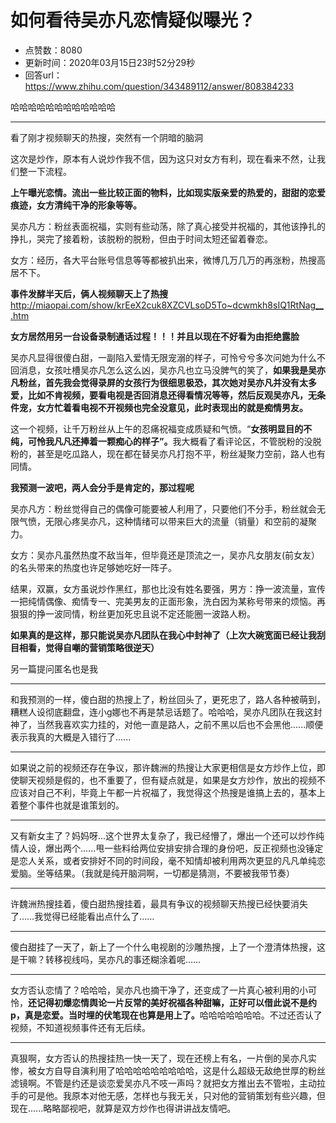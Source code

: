 # 如何看待吴亦凡恋情疑似曝光？
- 点赞数：8080
- 更新时间：2020年03月15日23时52分29秒
- 回答url：https://www.zhihu.com/question/343489112/answer/808384233
<body>
 <p data-pid="z_aJoTsp">哈哈哈哈哈哈哈哈哈哈哈哈</p>
 <hr>
 <p data-pid="0p2KlCMl">看了刚才视频聊天的热搜，突然有一个阴暗的脑洞</p>
 <p data-pid="QRr_lR1F">这次是炒作，原本有人说炒作我不信，因为这只对女方有利，现在看来不然，让我们整一下流程。</p>
 <p data-pid="dkYc0gyQ"><b>上午曝光恋情。流出一些比较正面的物料，比如现实版亲爱的热爱的，甜甜的恋爱痕迹，女方清纯干净的形象等等。</b></p>
 <p data-pid="zBWN8b0P">吴亦凡方：粉丝表面祝福，实则有些动荡，除了真心接受并祝福的，其他该挣扎的挣扎，哭完了接着粉，该脱粉的脱粉，但由于时间太短还留着眷恋。</p>
 <p data-pid="rZBHpS90">女方：经历，各大平台账号信息等等都被扒出来，微博几万几万的再涨粉，热搜高居不下。</p>
 <p data-pid="Lr6LNHQF"><b>事件发酵半天后，俩人视频聊天上了热搜</b><a href="https://link.zhihu.com/?target=http%3A//miaopai.com/show/krEeX2cuk8XZCVLsoD5To~dcwmkh8sIQ1RtNag__.htm" class=" external" target="_blank" rel="nofollow noreferrer"><span class="invisible">http://</span><span class="visible">miaopai.com/show/krEeX2</span><span class="invisible">cuk8XZCVLsoD5To~dcwmkh8sIQ1RtNag__.htm</span><span class="ellipsis"></span></a></p>
 <p data-pid="tF4CaWSP"><b>女方居然用另一台设备录制通话过程！！！并且以现在不好看为由拒绝露脸</b></p>
 <p data-pid="whOOURDW">吴亦凡显得很傻白甜，一副陷入爱情无限宠溺的样子，可怜兮兮多次问她为什么不回消息，女孩吐槽吴亦凡怎么这么凶，吴亦凡也立马没脾气的笑了，<b>如果我是吴亦凡粉丝，首先我会觉得录屏的女孩行为很细思极恐，其次她对吴亦凡并没有太多爱，比如不肯视频，要看电视是否回消息还得看情况等等，然后反观吴亦凡，无条件宠，女方忙着看电视不开视频也完全没意见，此时表现出的就是痴情男友。</b></p>
 <p data-pid="M-kmSEoe">这一个视频，让千万粉丝从上午的忍痛祝福变成质疑和气愤。“<b>女孩明显目的不纯，可怜我凡凡还捧着一颗痴心的样子”。</b>我大概看了看评论区，不管脱粉的没脱粉的，甚至是吃瓜路人，现在都在替吴亦凡打抱不平，粉丝凝聚力空前，路人也有同情。</p>
 <p data-pid="U0fHaNO4"><b>我预测一波吧，两人会分手是肯定的，那过程呢</b></p>
 <p data-pid="QTbB033J">吴亦凡方：粉丝觉得自己的偶像可能要被人利用了，只要他们不分手，粉丝就会无限气愤，无限心疼吴亦凡，这种情绪可以带来巨大的流量（销量）和空前的凝聚力。</p>
 <p data-pid="aA0nO-I6">女方：吴亦凡虽然热度不敌当年，但毕竟还是顶流之一，吴亦凡女朋友(前女友）的名头带来的热度也许足够她吃好一阵子。</p>
 <p data-pid="6JjQi38m">结果，双赢，女方虽说炒作黑红，那也比没有姓名要强，男方：挣一波流量，宣传一把纯情偶像、痴情专一、完美男友的正面形象，洗白因为某称号带来的烦恼。再狠狠的挣一波同情，粉丝更加死忠且说不定还能圈一波路人粉。</p>
 <p data-pid="or6x88uT"><b>如果真的是这样，那只能说吴亦凡团队在我心中封神了（上次大碗宽面已经让我刮目相看，觉得自嘲的营销策略很逆天）</b></p>
 <p data-pid="Bj_QYctk">另一篇提问匿名也是我</p>
 <hr>
 <p data-pid="2Syu2krO">和我预测的一样，傻白甜的热搜上了，粉丝回头了，更死忠了，路人各种被萌到，糟糕人设彻底翻盘，连小g娜也不再是禁忌话题了。哈哈哈，吴亦凡团队在我这封神了，当然我喜欢实力挂的，对他一直是路人，之前不黑以后也不会黑他......顺便表示我真的大概是入错行了......</p>
 <hr>
 <p data-pid="V8mbzmVs">如果说之前的视频还存在争议，那许魏洲的热搜让大家更相信是女方炒作上位，即使聊天视频是假的，也不重要了，但有疑点就是，如果是女方炒作，放出的视频不应该对自己不利，毕竟上午都一片祝福了，我觉得这个热搜是谁搞上去的，基本上着整个事件也就是谁策划的。</p>
 <hr>
 <p data-pid="NWm-UjR-">又有新女主了？妈妈呀...这个世界太复杂了，我已经懵了，爆出一个还可以炒作纯情人设，爆出两个......甩一些料给两位安排安排合理的身份吧，反正视频也没锤定是恋人关系，或者安排好不同的时间段，毫不知情却被利用两次更显的凡凡单纯恋爱脑。坐等结果。（我就是纯开脑洞啊，一切都是猜测，不要被我带节奏）</p>
 <hr>
 <p data-pid="VcrY1gsI">许魏洲热搜挂着，傻白甜热搜挂着，最具有争议的视频聊天热搜已经快要消失了……我觉得已经能看出点什么了……</p>
 <hr>
 <p data-pid="iAQUmMxF">傻白甜挂了一天了，新上了一个什么电视剧的沙雕热搜，上了一个澄清体热搜，这是干嘛？转移视线吗，吴亦凡的事还糊涂着呢……</p>
 <hr>
 <p data-pid="9PqacKn8">女方否认恋情了？哈哈哈，吴亦凡也摘干净了，还变成了一片真心被利用的小可怜，<b>还记得初爆恋情舆论一片反常的美好祝福各种甜嘛，正好可以借此说不是约p，真是恋爱。当时埋的伏笔现在也算是用上了。</b>哈哈哈哈哈哈哈。不过还否认了视频，不知道视频事件还有无后续。</p>
 <hr>
 <p data-pid="y7uYLRlK">真狠啊，女方否认的热搜挂热一快一天了，现在还榜上有名，一片倒的吴亦凡实惨，被女方自导自演利用了哈哈哈哈哈哈哈哈哈，这是什么超级无敌绝世厚的粉丝滤镜啊。不管是约还是谈恋爱吴亦凡不吱一声吗？就把女方推出去不管啦，主动拉手的可是他。我原本对他无感，怎样也与我无关，只对他的营销策划有些兴趣，但现在......略略鄙视吧，就算是双方炒作也得讲讲战友情吧。</p>
</body>
